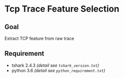 # Tcp Trace Feature Selection
## Goal
Extract TCP feature from raw trace
## Requirement
- tshark 2.4.3 _(detail see `tshark_version.txt`)_
- python 3.6 _(detail see `python_requirement.txt`)_
